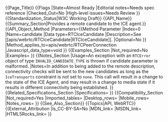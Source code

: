 {{Page_Title}}
{{Flags
|State=Almost Ready
|Editorial notes=Needs spec reference
|Checked_Out=No
|High-level issues=Needs Review
}}
{{Standardization_Status|W3C Working Draft}}
{{API_Name}}
{{Summary_Section|Provides a remote candidate to the ICE agent.}}
{{API_Object_Method
|Parameters={{Method Parameter
|Index=0
|Name=candidate
|Data type=RTCIceCandidate
|Description=See [[apis/webrtc/RTCIceCandidate|RTCIceCandidate]].
|Optional=No
}}
|Method_applies_to=apis/webrtc/RTCPeerConnection
|Javascript_data_type=void
}}
{{Examples_Section
|Not_required=No
|Examples=
}}
{{Notes_Section
|Usage=An exception with an <code>RTCError</code> object of type <code>INVALID_CANDIDATE_TYPE</code> is thrown if candidate parameter is malformed.
|Notes=In addition to being added to the remote description, connectivity checks will be sent to the new candidates as long as the <code>IceTransports</code> constraint is not set to <code>none</code>. This call will result in a change to the state of the ICE Agent, and may result in a change to media state if it results in different connectivity being established.
}}
{{Related_Specifications_Section
|Specifications=
}}
{{Compatibility_Section
|Not_required=Yes
|Imported_tables=
|Desktop_rows=
|Mobile_rows=
|Notes_rows=
}}
{{See_Also_Section}}
{{Topics|API, WebRTC}}
{{External_Attribution
|Is_CC-BY-SA=No
|MDN_link=
|MSDN_link=
|HTML5Rocks_link=
}}